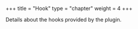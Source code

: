 +++
title = "Hook"
type = "chapter"
weight = 4
+++

Details about the hooks provided by the plugin.

